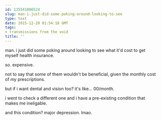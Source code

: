 ```yaml
---
id: 135541006524
slug: man-i-just-did-some-poking-around-looking-to-see
type: text
date: 2015-12-20 01:54:18 GMT
tags:
- transmissions from the void
title: ''
---
```


man. i just did some poking around looking to see what it'd cost to get myself health insurance.

so. expensive.

not to say that some of them wouldn't be beneficial, given the monthly cost of my prescriptions.


but if i want dental and vision too? it's like... 00/month.

i went to check a different one and i have a pre-existing condition that makes me ineligable.


and this condition? major depression. lmao.